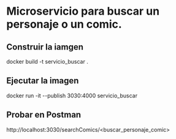 # Microservicio para buscar un personaje o un comic.

## Construir la iamgen

docker build -t servicio_buscar .

## Ejecutar la imagen

docker run -it --publish 3030:4000 servicio_buscar

## Probar en Postman

http://localhost:3030/searchComics/<buscar_personaje_comic>
